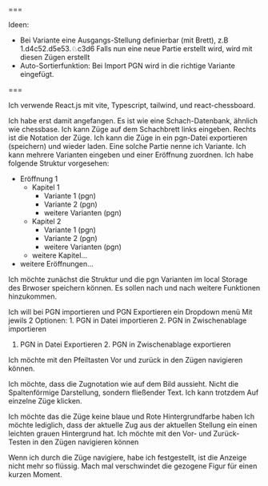===

Ideen: 
- Bei Variante eine Ausgangs-Stellung definierbar (mit Brett),
z.B 1.d4c52.d5e53.♘c3d6
Falls nun eine neue Partie erstellt wird, wird mit diesen Zügen erstellt
- Auto-Sortierfunktion: Bei Import PGN wird in die richtige Variante eingefügt.



===

Ich verwende React.js mit vite, Typescript, tailwind, und react-chessboard.

Ich habe erst damit angefangen.
Es ist wie eine Schach-Datenbank, ähnlich wie chessbase.
Ich kann Züge auf dem Schachbrett links eingeben.
Rechts ist die Notation der Züge.
Ich kann die Züge in ein pgn-Datei exportieren (speichern) und wieder laden.
Eine solche Partie nenne ich Variante.
Ich kann mehrere Varianten eingeben und einer Eröffnung zuordnen.
Ich habe folgende Struktur vorgesehen:
- Eröffnung 1
  - Kapitel 1
    - Variante 1 (pgn)
    - Variante 2 (pgn)
    - weitere Varianten (pgn)
  - Kapitel 2
    - Variante 1 (pgn)
    - Variante 2 (pgn)
    - weitere Varianten (pgn)
  - weitere Kapitel...
- weitere Eröffnungen...

Ich möchte zunächst die Struktur und die pgn Varianten im local Storage des Brwoser speichern können.
Es sollen nach und nach weitere Funktionen hinzukommen.


Ich will bei PGN importieren und PGN Exportieren ein Dropdown menü Mit jewils 2 Optionen: 1. PGN in Datei importieren 2. PGN in Zwischenablage importieren 
1. PGN in Datei Exportieren 2. PGN in Zwischenablage exportieren 

Ich möchte mit den Pfeiltasten Vor und zurück in den Zügen navigieren können. 

Ich möchte, dass die Zugnotation wie auf dem Bild aussieht. Nicht die Spaltenförmige Darstellung, sondern fließender Text. Ich kann trotzdem Auf einzelne Züge klicken. 

Ich möchte das die Züge keine blaue und Rote Hintergrundfarbe haben Ich möchte lediglich, dass der aktuelle Zug aus der aktuellen Stellung ein einen leichten grauen Hintergrund hat. 
Ich möchte mit den Vor- und Zurück-Testen in den Zügen navigieren können 

Wenn ich durch die Züge navigiere, habe ich festgestellt, ist die Anzeige nicht mehr so flüssig. Mach mal verschwindet die gezogene Figur für einen kurzen Moment. 